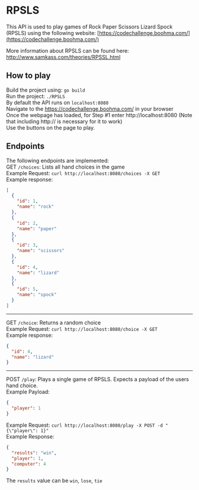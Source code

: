 # RPSLS
This API is used to play games of Rock Paper Scissors Lizard Spock (RPSLS) using the following website: [https://codechallenge.boohma.com/](https://codechallenge.boohma.com/)

More information about RPSLS can be found here: http://www.samkass.com/theories/RPSSL.html

## How to play
Build the project using: `go build`\
Run the project: `./RPSLS`\
By default the API runs on `localhost:8080`\
Navigate to the https://codechallenge.boohma.com/ in your browser\
Once the webpage has loaded, for Step #1 enter http://localhost:8080 (Note that including http:// is necessary for it to work)\
Use the buttons on the page to play.

## Endpoints
The following endpoints are implemented:\
GET `/choices`: Lists all hand choices in the game\
Example Request: `curl http://localhost:8080/choices -X GET`\
Example response:
```json
[
  {
    "id": 1,
    "name": "rock"
  },
  {
    "id": 2,
    "name": "paper"
  },
  {
    "id": 3,
    "name": "scissors"
  },
  {
    "id": 4,
    "name": "lizard"
  },
  {
    "id": 5,
    "name": "spock"
  }
]
```
---
GET `/choice`: Returns a random choice\
Example Request: `curl http://localhost:8080/choice -X GET`\
Example response:
```json
{
  "id": 4,
  "name": "lizard"
}
```
---
POST `/play`: Plays a single game of RPSLS. Expects a payload of the users hand choice.\
Example Payload:
```json
{
  "player": 1
}
```
Example Request: `curl http://localhost:8080/play -X POST -d "{\"player\": 1}"`\
Example Response:
```json
{
  "results": "win",
  "player": 1,
  "computer": 4
}
```
The `results` value can be `win`, `lose`, `tie`